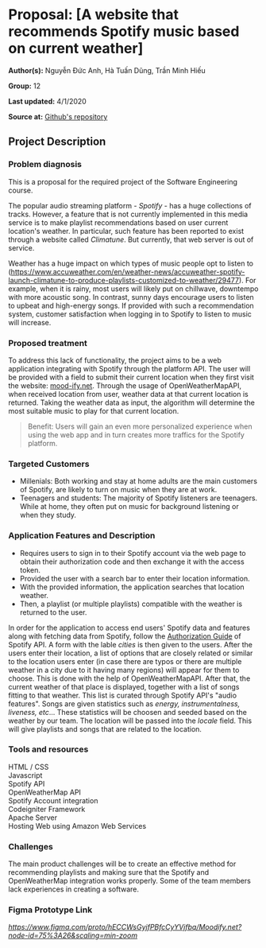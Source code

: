 
# **Proposal:** [A website that recommends Spotify music based on current weather]

**Author(s):** Nguyễn Đức Anh, Hà Tuấn Dũng, Trần Minh Hiếu

**Group:** 12

**Last updated:** 4/1/2020

**Source at:** [Github's repository](https://github.com/sanebinary/mood-ify.net)

## **Project Description**
### **Problem diagnosis**
This is a proposal for the required project of the Software Engineering course. 

The popular audio streaming platform - *Spotify* - has a huge collections of tracks. However, a feature that is not currently implemented in this media service is to make playlist recommendations based on user current location's weather. In particular, such feature has been reported to exist through a website called *Climatune*. But currently, that web server is out of service.

Weather has a huge impact on which types of music people opt to listen to (https://www.accuweather.com/en/weather-news/accuweather-spotify-launch-climatune-to-produce-playlists-customized-to-weather/29477). For example, when it is rainy, most users will likely put on chillwave, downtempo with more acoustic song. In contrast, sunny days encourage users to listen to upbeat and high-energy songs. If provided with such a recommendation system, customer satisfaction when logging in to Spotify to listen to music will increase.

### **Proposed treatment**

To address this lack of functionality, the project aims to be a web application integrating with Spotify through the platform API. The user will be provided with a field to submit their current location when they first visit the website: [mood-ify.net](http://mood-ify.net). Through the usage of OpenWeatherMapAPI, when received location from user, weather data at that current location is returned. Taking the weather data as input, the algorithm will determine the most suitable music to play for that current location. 

> Benefit: Users will gain an even more personalized experience when using the web app and in turn creates more traffics for the Spotify platform. 

### **Targeted Customers**
- Millenials: Both working and stay at home adults are the main customers of Spotify, are likely to turn on music when they are at work.
- Teenagers and students: The majority of Spotify listeners are teenagers. While at home, they often put on music for background listening or when they study.

### **Application Features and Description**
- Requires users to sign in to their Spotify account via the web page to obtain their authorization code and then exchange it with the access token.
- Provided the user with a search bar to enter their location information.
- With the provided information, the application searches that location weather.
- Then, a playlist (or multiple playlists) compatible with the weather is returned to the user.

In order for the application to access end users' Spotify data and features along with fetching data from Spotify, follow the [Authorization Guide](https://developer.spotify.com/documentation/general/guides/authorization-guide/) of Spotify API. A form with the lable *cities* is then given to the users. After the users enter their location, a list of options that are closely related or similar to the location users enter (in case there are typos or there are multiple weather in a city due to it having many regions) will appear for them to choose. This is done with the help of OpenWeatherMapAPI. After that, the current weather of that place is displayed, together with a list of songs fitting to that weather. This list is curated through Spotify API's "audio features". Songs are given statistics such as *energy, instrumentalness, liveness, etc*... These statistics will be choosen and seeded based on the weather by our team. The location will be passed into the *locale* field. This will give playlists and songs that are related to the location.

### **Tools and resources**
HTML / CSS <br>
Javascript  <br>
Spotify API <br>
OpenWeatherMap API <br>
Spotify Account integration <br>
Codeigniter Framework <br>
Apache Server <br>
Hosting Web using Amazon Web Services <br>

### **Challenges**
The main product challenges will be to create an effective method for recommending playlists and making sure that the Spotify and OpenWeatherMap integration works properly. Some of the team members lack experiences in creating a software. 

### **Figma Prototype Link**
*https://www.figma.com/proto/hECCWsGyjfPBfcCyYVjfbq/Moodify.net?node-id=75%3A26&scaling=min-zoom*